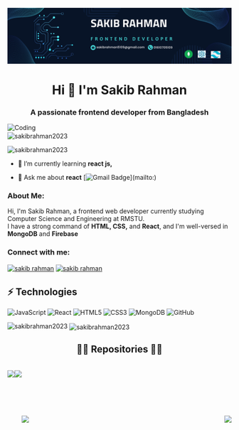 ![logo](https://github.com/SakibRahman2023/SakibRahman2023/blob/main/banner.png)

<h1 align="center">Hi 👋 I'm Sakib Rahman</h1>
<h3 align="center">A passionate frontend developer from Bangladesh</h3>

<img align="left" width="400" src="https://camo.githubusercontent.com/9792d43627b178fd4a45bcabb3647d7b34a62d64baf96a19abf6ea19d5cea8dd/68747470733a2f2f63646e2e6472696262626c652e636f6d2f75736572732f313138373833362f73637265656e73686f74732f363533393432392f70726f6772616d65722e676966" alt="Coding" />


<p><img align="center" src="https://github-readme-streak-stats.herokuapp.com/?user=sakibrahman2023&" alt="sakibrahman2023" /></p>

<p align="left"> <img src="https://komarev.com/ghpvc/?username=sakibrahman2023&label=Profile%20views&color=0e75b6&style=flat" alt="sakibrahman2023" /> </p> 

- 🌱 I’m currently learning **react js,**

- 💬 Ask me about **react**
[![Gmail Badge](https://img.shields.io/badge/-sakibrahman5109@gmail.com-c14438?style=flat-square&logo=Gmail&logoColor=white&link=mailto:)](mailto:)

<h3 align="left">About Me:</h3>
  <p>Hi, I'm Sakib Rahman, a frontend web developer currently studying Computer Science and Engineering at RMSTU. <br> I have a strong command of <b>HTML, CSS,</b> and <b>React</b>, and I'm well-versed in <b>MongoDB</b> and <b>Firebase</b></p>

<h3 align="left">Connect with me:</h3>
<p align="left">
<a href="https://linkedin.com/in/sakib rahman" target="blank"><img align="center" src="https://raw.githubusercontent.com/rahuldkjain/github-profile-readme-generator/master/src/images/icons/Social/linked-in-alt.svg" alt="sakib rahman" height="30" width="40" /></a>
<a href="https://fb.com/sakib rahman" target="blank"><img align="center" src="https://raw.githubusercontent.com/rahuldkjain/github-profile-readme-generator/master/src/images/icons/Social/facebook.svg" alt="sakib rahman" height="30" width="40" /></a>
</p>

## ⚡ Technologies

![JavaScript](https://img.shields.io/badge/-JavaScript-black?style=flat-square&logo=javascript)
![React](https://img.shields.io/badge/-React-black?style=flat-square&logo=react)
![HTML5](https://img.shields.io/badge/-HTML5-E34F26?style=flat-square&logo=html5&logoColor=white)
![CSS3](https://img.shields.io/badge/-CSS3-1572B6?style=flat-square&logo=css3)
![MongoDB](https://img.shields.io/badge/-MongoDB-black?style=flat-square&logo=mongodb)
![GitHub](https://img.shields.io/badge/-GitHub-181717?style=flat-square&logo=github)

<p><img align="left" src="https://github-readme-stats.vercel.app/api/top-langs?username=sakibrahman2023&show_icons=true&locale=en&layout=compact" alt="sakibrahman2023" /></p>

<p>&nbsp;<img align="center" src="https://github-readme-stats.vercel.app/api?username=sakibrahman2023&show_icons=true&locale=en" alt="sakibrahman2023" /></p>

<h2 align="center">👨‍💻 Repositories 👨‍💻</h2>
<br>
<div width="100%" align="center">
<a align="left" href="https://github.com/SakibRahman2023/web-lab-Student_LogIn_system_Frontend" title="Student LogIn System">
  <img align="left" height="115" src="https://github-readme-stats.vercel.app/api/pin/?username=sakibrahman2023&repo=web-lab-Student_LogIn_system_Frontend&theme=react&border_color=61dafb&border_radius=10">
</a>
<a align="left" href="https://github.com/SakibRahman2023/Residential-Properties-Inc?tab=readme-ov-file" title="Residential-Properties-Inc">
  <img align="left" height="115" src="https://github-readme-stats.vercel.app/api/pin/?username=sakibrahman2023&repo=web-lab-Student_LogIn_system_Frontend&theme=react&border_color=61dafb&border_radius=10">
</a>

</div>
<br/><br/><br/><br/><br/><br/>
<div width="100%" align="center">
  <a align="left" href="https://github.com/zumrudu-anka/cpp-openmp-needleman-wunsch" title="Needleman Wunsch Algorithm With OpenMP"><img align="left" height="115" src="https://github-readme-stats.vercel.app/api/pin/?username=zumrudu-anka&repo=cpp-openmp-needleman-wunsch&theme=react&border_color=61dafb&border_radius=10"></a>
  <a align="right" href="https://github.com/zumrudu-anka/javascript-minesweeper" title="Minesweeper"><img align="right" height="115" src="https://github-readme-stats.vercel.app/api/pin/?username=zumrudu-anka&repo=javascript-minesweeper&theme=react&border_color=61dafb&border_radius=10"></a>
</div>
<br/><br/><br/><br/><br/><br/>


